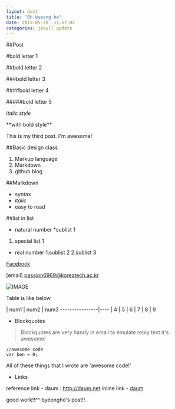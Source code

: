 ```yaml
---
layout: post
title: "Oh byeong ho"
date: 2015-05-20  11:57:02
categories: jekyll update
---
```


##Post

#bold letter 1
<p></p>
##bold letter 2
<p></p>
###bold letter 3
<p></p>
####bold letter 4
<p></p>
#####bold letter 5
<p></p>

*italic style*

<p></p>
**with bold style**
<p></p>

This is my third post.
I'm awesome!

##Basic design class
1. Markup language
2. Markdown
3. github blog



##Markdown
- syntax
- *italic*
- easy to read 

##list in list
- natural number
*sublist 1
1. special list 1 
- real number
	1.sublist 2
	2.sublist 3

[Facebook](https://www.facebook.com)

[email] <passion6969@koreatech.ac.kr>

![IMAGE](http://petgalleria.net/files/attach/images/9993/576/129/43eb72b0dfcaa6b0b3f6348744a7c609.JPG)

Table is like below

| num1 	| num2	| num3
----------------|----
| 4	| 5	| 6
| 7	| 8	| 9

- Blockquotes

> Blockquotes are very handy in email to emulate reply text
> it's awesome!

```
//awesome code
var ben = 0;
```

All of these things that I wrote are 'awesome code!'

- Links

reference link - daum : <http://daum.net>
inline link - <a href = "http://daum.net">daum</a>

good work!!^^ byeongho's post!!




